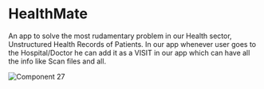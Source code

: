 # HealthMate

An app to solve the most rudamentary problem in our Health sector, Unstructured Health Records of Patients. In our app whenever user goes to the Hospital/Doctor he can add it as a VISIT in our app which can have all the info like Scan files and all.



![Component 27](https://user-images.githubusercontent.com/42716731/206828012-7291f650-d6d5-4489-b520-1b27196f1615.png)
